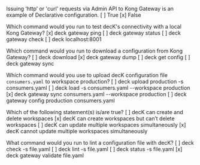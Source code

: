 
Issuing ‘http’ or 'curl' requests via Admin API to Kong Gateway is an example of Declarative configuration. 
[ ] True
[x] False

Which command would you run to test decK's connectivity with a local Kong Gateway?
[x] deck gateway ping
[ ] deck gateway status
[ ] deck gateway check
[ ] deck localhost:8001

Which command would you run to download a configuration from Kong Gateway?
[ ] deck download
[x] deck gateway dump
[ ] deck get config
[ ] deck gateway sync

Which command would you use to upload decK configuration file `consumers.yaml` to workspace production?
[ ] deck upload production -s consumers.yaml
[ ] deck load -s consumers.yaml --workspace production
[x] deck gateway sync consumers.yaml --workspace production
[ ] deck gateway config production consumers.yaml

Which of the following statement(s) is/are true?
[ ] decK can create and delete workspaces
[x] decK can create workspaces but can’t delete workspaces
[ ] decK can update multiple workspaces simultaneously
[x] decK cannot update multiple workspaces simultaneously

What command would you run to lint a configuration file with decK?
[ ] deck check -s file.yaml
[ ] deck lint -s file.yaml
[ ] deck status -s file.yaml
[x] deck gateway validate file.yaml
